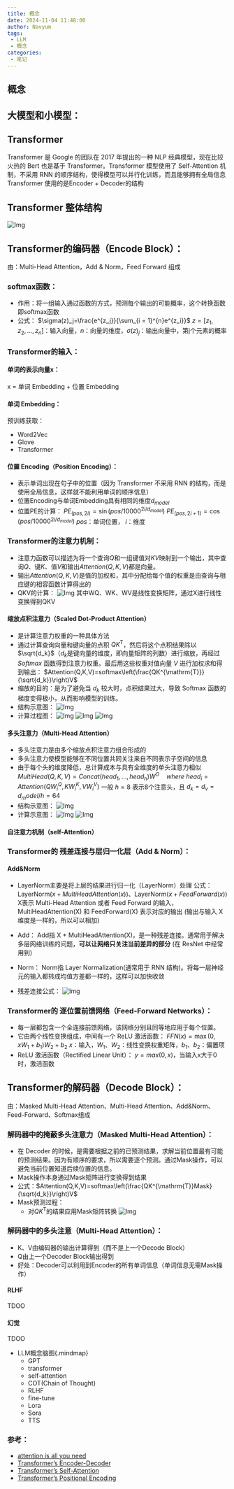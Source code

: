 ```yaml
---
title: 概念
date: 2024-11-04 11:48:00
author: Navyum
tags: 
 - LLM
 - 概念
categories: 
 - 笔记
---
```


## 概念

## 大模型和小模型：

## Transformer
Transformer 是 Google 的团队在 2017 年提出的一种 NLP 经典模型，现在比较火热的 Bert 也是基于 Transformer。Transformer 模型使用了 Self-Attention 机制，不采用 RNN 的顺序结构，使得模型可以并行化训练，而且能够拥有全局信息
Transformer 使用的是Encoder + Decoder的结构

## Transformer 整体结构
![Img](https://raw.staticdn.net/Navyum/imgbed/pic/IMG/a7041312d53af1e5e5f00d28ac53d8c1.png)

## Transformer的编码器（Encode Block）：
由：Multi-Head Attention，Add & Norm，Feed Forward 组成


### softmax函数：
* 作用：将一组输入通过函数的方式，预测每个输出的可能概率，这个转换函数即softmax函数
* 公式：
  $\sigma(z)_j=\frac{e^{z_j}}{\sum_{i = 1}^{n}e^{z_i}}$
  $z=[z_1,z_2,...,z_n]$：输入向量，$n$：向量的维度，$\sigma(z)_j$：输出向量中，第j个元素的概率

### Transformer的输入：

#### 单词的表示向量x：
x = 单词 Embedding + 位置 Embedding

#### 单词 Embedding：
预训练获取：
- Word2Vec
- Glove
- Transformer

#### 位置 Encoding（Position Encoding）：
* 表示单词出现在句子中的位置（因为 Transformer 不采用 RNN 的结构，而是使用全局信息，这样就不能利用单词的顺序信息）
* 位置Encoding与单词Embedding具有相同的维度$d_{model}$
* 位置PE的计算：
  $PE_{(pos,2i)}=\sin(pos/10000^{2i/d_{model}})$
  $PE_{(pos,2i + 1)}=\cos(pos/10000^{2i/d_{model}})$
  $pos$：单词位置， $i$：维度

### Transformer的注意力机制：
* 注意力函数可以描述为将一个查询$Q$和一组键值对$KV$映射到一个输出，其中查询$Q$、键$K$、值$V$和输出$Attention(Q,K,V)$都是向量。
* 输出$Attention(Q,K,V)$是值的加权和，其中分配给每个值的权重是由查询与相应键的相容函数计算得出的
* QKV的计算：
  ![Img](https://raw.staticdn.net/Navyum/imgbed/pic/IMG/47c59ff8851a868aeae84a0525c4da52.png)
  其中WQ、WK、WV是线性变换矩阵，通过X进行线性变换得到QKV

#### 缩放点积注意力（Scaled Dot-Product Attention）
* 是计算注意力权重的一种具体方法
* 通过计算查询向量和键向量的点积 $QK^{\mathrm{T}}$，然后将这个点积结果除以 $\sqrt{d_k}$（$d_k$是键向量的维度，即向量矩阵的列数）进行缩放，再经过 $Softmax$ 函数得到注意力权重。最后用这些权重对值向量 $V$ 进行加权求和得到输出：
  $Attention(Q,K,V)=softmax\left(\frac{QK^{\mathrm{T}}}{\sqrt{d_k}}\right)V$
* 缩放的目的：是为了避免当 ${d_k}$ 较大时，点积结果过大，导致 Softmax 函数的梯度变得极小，从而影响模型的训练。
* 结构示意图：
![Img](https://raw.staticdn.net/Navyum/imgbed/pic/IMG/0ee9b4498e271403002a700d767d4f5f.png)
* 计算过程图：
  ![Img](https://raw.staticdn.net/Navyum/imgbed/pic/IMG/392f6cc206b26013f4d85e924812c904.png)
  ![Img](https://raw.staticdn.net/Navyum/imgbed/pic/IMG/ff89d34afb9474041d5d2908c815d0b8.png)
  ![Img](https://raw.staticdn.net/Navyum/imgbed/pic/IMG/ef72aa4b3db0b54c5800d93cd0f21d05.png)

#### 多头注意力（Multi-Head Attention）
* 多头注意力是由多个缩放点积注意力组合形成的
* 多头注意力使模型能够在不同位置共同关注来自不同表示子空间的信息
* 由于每个头的维度降低，总计算成本与具有全维度的单头注意力相似
  $MultiHead(Q,K,V)=Concat(head_1,\ldots,head_h)W^{O}\quad where\ head_i = Attention(QW^{Q}_i,KW^{K}_i,VW^{V}_i)$
  一般 $h=8$ 表示8个注意头，且 $d_k = d_v = d_model/h = 64$
* 结构示意图：
  ![Img](https://raw.staticdn.net/Navyum/imgbed/pic/IMG/ff13402258673dd3ab171400e01e8c4a.png)
* 计算示意图：
  ![Img](https://raw.staticdn.net/Navyum/imgbed/pic/IMG/5312a68962d60c9f54bb0e1ec8e784aa.png)
  ![Img](https://raw.staticdn.net/Navyum/imgbed/pic/IMG/00ee0bbd4935869cefb44c098518a433.png)

#### 自注意力机制（self-Attention）

### Transformer的 残差连接与层归一化层（Add & Norm）：
#### Add&Norm
* LayerNorm主要是将上层的结果进行归一化（LayerNorm）处理
  公式：$\text{LayerNorm}(x + MultiHeadAttention(x))$、$\text{LayerNorm}(x + FeedForward(x))$
  X表示 Multi-Head Attention 或者 Feed Forward 的输入，MultiHeadAttention(X) 和 FeedForward(X) 表示对应的输出 (输出与输入 X 维度是一样的，所以可以相加)

* Add：
  Add指 X + MultiHeadAttention(X)，是一种残差连接。通常用于解决多层网络训练的问题，**可以让网络只关注当前差异的部分** (在 ResNet 中经常用到)
* Norm：
  Norm指 Layer Normalization(通常用于 RNN 结构)。将每一层神经元的输入都转成均值方差都一样的，这样可以加快收敛
* 残差连接公式：
  ![Img](https://raw.staticdn.net/Navyum/imgbed/pic/IMG/5bbee0d3908a62831dbe4f9a08f2e807.png)

### Transformer的 逐位置前馈网络（Feed-Forward Networks）：
* 每一层都包含一个全连接前馈网络，该网络分别且同等地应用于每个位置。
* 它由两个线性变换组成，中间有一个 ReLU 激活函数：
  $FFN(x)=\max(0,xW_1 + b_1)W_2 + b_2$
  $x$：输入，$W_1$、$W_2$：线性变换权重矩阵，$b_1$、$b_2$：偏置项
* ReLU 激活函数（Rectified Linear Unit）：
  $y=max(0,x)$，当输入x大于0时，激活函数

## Transformer的解码器（Decode Block）：
由：Masked Multi-Head Attention、Multi-Head Attention、Add&Norm、Feed-Forward、Softmax组成

### 解码器中的掩蔽多头注意力（Masked Multi-Head Attention）：
* 在 Decoder 的时候，是需要根据之前的已预测结果，求解当前位置最有可能的预测结果。因为有顺序的要求，所以需要逐个预测。通过Mask操作，可以避免当前位置知道后续位置的信息。
* Mask操作本身通过Mask矩阵进行变换得到结果
* 公式：$Attention(Q,K,V)=softmax\left(\frac{QK^{\mathrm{T}}Mask}{\sqrt{d_k}}\right)V$
* Mask预测过程：
    * 对$QK^{\mathrm{T}}$的结果应用Mask矩阵转换
      ![Img](https://raw.staticdn.net/Navyum/imgbed/pic/IMG/8e7c10689439156e04e4a9a349be3600.png)

### 解码器中的多头注意（Multi-Head Attention）：
* K、V由编码器的输出计算得到（而不是上一个Decode Block）
* Q由上一个Decoder Block输出得到
* 好处：Decoder可以利用到Encoder的所有单词信息（单词信息无需Mask操作）

#### RLHF
TDOO
#### 幻觉
TDOO

+ LLM概念脑图{.mindmap}
    + GPT
    + transformer
    + self-attention
    + COT(Chain of Thought)
    + RLHF
    + fine-tune
    + Lora
    + Sora
    + TTS

### 参考：
* [attention is all you need](https://proceedings.neurips.cc/paper_files/paper/2017/file/3f5ee243547dee91fbd053c1c4a845aa-Paper.pdf)
* [Transformer’s Encoder-Decoder](https://kikaben.com/transformers-encoder-decoder/)
* [Transformer’s Self-Attention](https://kikaben.com/transformers-self-attention/)
* [Transformer’s Positional Encoding](https://kikaben.com/transformers-positional-encoding/)
